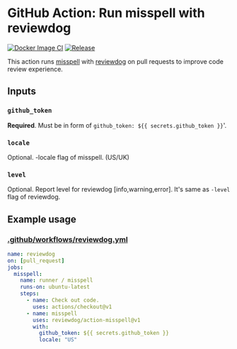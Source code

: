# GitHub Action: Run misspell with reviewdog

[![Docker Image CI](https://github.com/reviewdog/action-misspell/workflows/Docker%20Image%20CI/badge.svg)](https://github.com/reviewdog/action-misspell/actions)
[![Release](https://img.shields.io/github/release/reviewdog/action-misspell.svg?maxAge=43200)](https://github.com/reviewdog/action-misspell/releases)

This action runs [misspell](https://github.com/client9/misspell) with
[reviewdog](https://github.com/reviewdog/reviewdog) on pull requests to improve
code review experience.

## Inputs

### `github_token`

**Required**. Must be in form of `github_token: ${{ secrets.github_token }}`'.

### `locale`

Optional. -locale flag of misspell. (US/UK)

### `level`

Optional. Report level for reviewdog [info,warning,error].
It's same as `-level` flag of reviewdog.

## Example usage

### [.github/workflows/reviewdog.yml](.github/workflows/reviewdog.yml)

```yml
name: reviewdog
on: [pull_request]
jobs:
  misspell:
    name: runner / misspell
    runs-on: ubuntu-latest
    steps:
      - name: Check out code.
        uses: actions/checkout@v1
      - name: misspell
        uses: reviewdog/action-misspell@v1
        with:
          github_token: ${{ secrets.github_token }}
          locale: "US"
```
